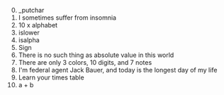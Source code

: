 0. _putchar
1. I sometimes suffer from insomnia
2. 10 x alphabet
3. islower
4. isalpha
5. Sign
6. There is no such thing as absolute value in this world
7. There are only 3 colors, 10 digits, and 7 notes
8. I'm federal agent Jack Bauer, and today is the longest day of my life
9. Learn your times table
10. a + b
